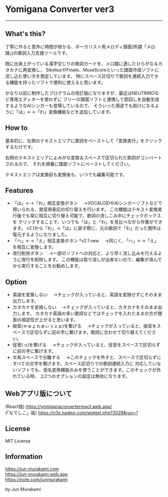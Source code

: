 # Yomigana Converter ver3
----
## What's this?
丁寧に作ると意外に時間が掛かる、ボーカリスト用メロディ譜面(所謂「メロ譜」)の歌詞入力支援ツールです。

既に出来上がっている漢字交じりの歌詞カードを、メロ譜に適したひらがな＆カタカナに再変換し、 SibeliusやFinale、MuseScoreといった譜面作成ソフトに流し込む使い方を想定しています。 特にスペース区切りで歌詞を連続入力できる機能を持ったソフトで便利に使えると思います。

かなり以前に制作したプログラムの改訂版になりますが、最近はNEUTRINOなど専用エディターを使わずに フリーの譜面ソフトと連携して節回しを自動生成するようなAIシンガーも登場しているので、 そういった用途でも助けになるように「は」←→「わ」変換機能などを追加しています。

## How to
基本的に、左側のテキストエリアに歌詞をペーストして「変換実行」をクリックするだけです。

右側のテキストエリアによみがな変換＆スペースで区切られた歌詞がコンバートされるので、 それを順番に譜面ソフトにペーストしてください。

テキストエリアは変換前も変換後も、いつでも編集可能です。

## Features
- 「は」←→「わ」相互変換ボタン 　→VOCALOIDやAIシンガーソフトなどで用いられる、発音用表記の切り替えを行います。 この機能はテキスト変換実行後でも常に相互に切り替え可能で、歌詞の流しこみ中にチェックボックスを クリックすることで、いつでも「は」と「わ」を見比べながら作業ができます。 v2.1から「わ」→「は」に戻す際に、元の歌詞で「わ」だった箇所は復元するようになりました。
- 「へ」←→「え」相互変換ボタン *v2.1 new 　→同じく、「へ」←→「え」を相互に変換します。
- 改行削除ボタン 　→一部のソフトへの対応と、より早く流し込みを行えるように改行を削除します。 この機能は取り消しが出来ないので、編集が済んでから実行することをお勧めします。

## Option
- 英語を変換しない 　→チェックが入っていると、英語を変換せずにそのまま出力します。
- カタカナを変換しない 　→チェックが入っていると、カタカナをそのまま出力します。 カタカナ英語の多い歌詞などではチェックを入れたままの方が譜面の視認性が上がると思います。
- 拗音(ゃゅょゎぁぃぅぇぉ)を繋げる 　→チェックが入っていると、拗音をスペースで区切らずに前の字に繋げます。歌詞に合わせて切り替えてください。
- 促音(っ)を繋げる 　→チェックが入っていると、促音をスペースで区切らずに前の字に繋げます。
- 半角スペースで分離する 　→このチェックを外すと、スペースで区切らずにすべての文字を繋げます。スペース区切りでの歌詞連続入力に 対応していないソフトでも、仮名変換機能のみを使うことができます。このチェックが外れている時、 上2つのオプションの設定は無効になります。

## Webアプリ版について
(React版) https://yomiganaconverterreact.web.app/  
(「なでしこ」版) https://n3s.nadesi.com/widget.php?2028&run=1  

## License
MIT License

## Information
https://jun-murakami.com  
https://jun-murakami.web.app  
https://note.com/junmurakami  

by Jun Murakami
